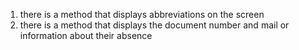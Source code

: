 1) there is a method that displays abbreviations on the screen
2) there is a method that displays the document number and mail or information about their absence
